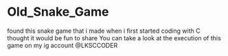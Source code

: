 # Old_Snake_Game
found this snake game that i made when i first started coding with C thought it would be fun to share
You can take a look at the execution of this game on my ig account @LKSCCODER
